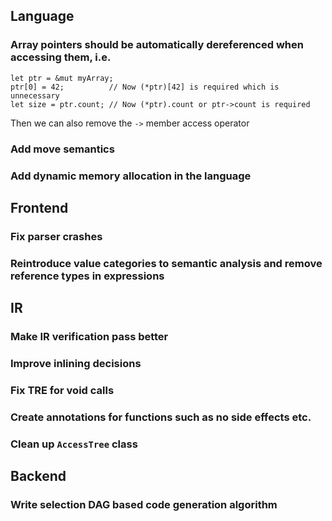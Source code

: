 ## Language

### Array pointers should be automatically dereferenced when accessing them, i.e.
```
let ptr = &mut myArray;
ptr[0] = 42;          // Now (*ptr)[42] is required which is unnecessary 
let size = ptr.count; // Now (*ptr).count or ptr->count is required
```
Then we can also remove the `->` member access operator

### Add move semantics

### Add dynamic memory allocation in the language 

## Frontend

### Fix parser crashes
### Reintroduce value categories to semantic analysis and remove reference types in expressions

## IR

### Make IR verification pass better  
### Improve inlining decisions
### Fix TRE for void calls
### Create annotations for functions such as no side effects etc.
### Clean up `AccessTree` class

## Backend

### Write selection DAG based code generation algorithm

